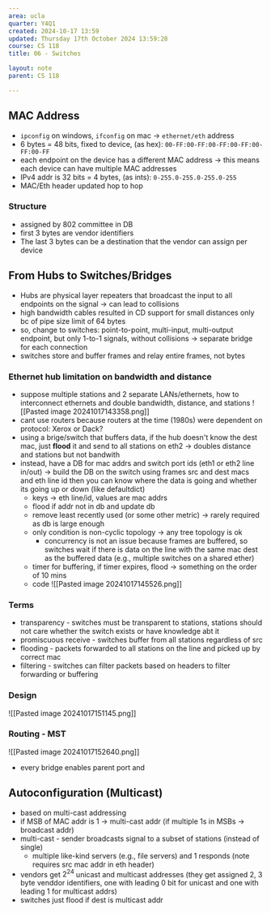 ```yaml
---
area: ucla
quarter: Y4Q1
created: 2024-10-17 13:59
updated: Thursday 17th October 2024 13:59:28
course: CS 118
title: 06 - Switches

layout: note
parent: CS 118

---
```

## MAC Address

- `ipconfig` on windows, `ifconfig` on mac -> `ethernet/eth` address
- 6 bytes = 48 bits, fixed to device, (as hex): `00-FF:00-FF:00-FF:00-FF:00-FF:00-FF`
- each endpoint on the device has a different MAC address -> this means each device can have multiple MAC addresses
- IPv4 addr is 32 bits = 4 bytes, (as ints): `0-255.0-255.0-255.0-255`
- MAC/Eth header updated hop to hop

### Structure

- assigned by 802 committee in DB
- first 3 bytes are vendor identifiers
- The last 3 bytes can be a destination that the vendor can assign per device

## From Hubs to Switches/Bridges

- Hubs are physical layer repeaters that broadcast the input to all endpoints on the signal -> can lead to collisions
- high bandwidth cables resulted in CD support for small distances only bc of pipe size limit of 64 bytes
- so, change to switches: point-to-point, multi-input, multi-output endpoint, but only 1-to-1 signals, without collisions -> separate bridge for each connection
- switches store and buffer frames and relay entire frames, not bytes

### Ethernet hub limitation on bandwidth and distance

- suppose multiple stations and 2 separate LANs/ethernets, how to interconnect ethernets and double bandwidth, distance, and stations ![[Pasted image 20241017143358.png]]
- cant use routers because routers at the time (1980s) were dependent on protocol: Xerox or Dack?
- using a brige/switch that buffers data, if the hub doesn't know the dest mac, just **flood** it and send to all stations on eth2 -> doubles distance and stations but not bandwith
- instead, have a DB for mac addrs and switch port ids (eth1 or eth2 line in/out) -> build the DB on the switch using frames src and dest macs and eth line id then you can know where the data is going and whether its going up or down (like defaultdict)
  - keys -> eth line/id, values are mac addrs
  - flood if addr not in db and update db
  - remove least recently used (or some other metric) -> rarely required as db is large enough
  - only condition is non-cyclic topology -> any tree topology is ok
    - concurrency is not an issue because frames are buffered, so switches wait if there is data on the line with the same mac dest as the buffered data (e.g., multiple switches on a shared ether)
  - timer for buffering, if timer expires, flood -> something on the order of 10 mins
  - code ![[Pasted image 20241017145526.png]]

### Terms

- transparency - switches must be transparent to stations, stations should not care whether the switch exists or have knowledge abt it
- promiscuous receive - switches buffer from all stations regardless of src
- flooding - packets forwarded to all stations on the line and picked up by correct mac
- filtering - switches can filter packets based on headers to filter forwarding or buffering

### Design

![[Pasted image 20241017151145.png]]

### Routing - MST

![[Pasted image 20241017152640.png]]

- every bridge enables parent port and

## Autoconfiguration (Multicast)

- based on multi-cast addressing
- if MSB of MAC addr is 1 -> multi-cast addr (if multiple 1s in MSBs -> broadcast addr)
- multi-cast - sender broadcasts signal to a subset of stations (instead of single)
  - multiple like-kind servers (e.g., file servers) and 1 responds (note requires src mac addr in eth header)
- vendors get $2^{24}$ unicast and multicast addresses (they get assigned 2, 3 byte venddor identifiers, one with leading 0 bit for unicast and one with leading 1 for multicast addrs)
- switches just flood if dest is multicast addr
